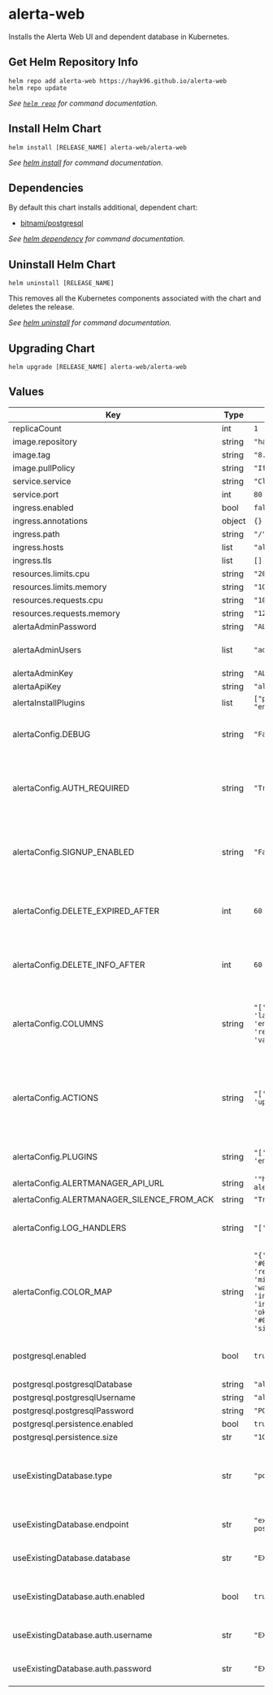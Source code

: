 # alerta-web

Installs the Alerta Web UI and dependent database in Kubernetes.

## Get Helm Repository Info

```console
helm repo add alerta-web https://hayk96.github.io/alerta-web
helm repo update
```

_See [`helm repo`](https://helm.sh/docs/helm/helm_repo/) for command documentation._

## Install Helm Chart

```console
helm install [RELEASE_NAME] alerta-web/alerta-web
```

_See [helm install](https://helm.sh/docs/helm/helm_install/) for command documentation._

## Dependencies

By default this chart installs additional, dependent chart:

- [bitnami/postgresql](https://github.com/bitnami/charts/tree/master/bitnami/postgresql)

_See [helm dependency](https://helm.sh/docs/helm/helm_dependency/) for command documentation._

## Uninstall Helm Chart

```console
helm uninstall [RELEASE_NAME]
```

This removes all the Kubernetes components associated with the chart and deletes the release.

_See [helm uninstall](https://helm.sh/docs/helm/helm_uninstall/) for command documentation._

## Upgrading Chart

```console
helm upgrade [RELEASE_NAME] alerta-web/alerta-web
```

## Values

| Key                                        | Type   | Default                                                                                                                                                                                                                                                    | Description                                                                       |
|--------------------------------------------|--------|------------------------------------------------------------------------------------------------------------------------------------------------------------------------------------------------------------------------------------------------------------|-----------------------------------------------------------------------------------|
| replicaCount                               | int    | `1`                                                                                                                                                                                                                                                        |                                                                                   |
| image.repository                           | string | `"hayk96/alerta-web"`                                                                                                                                                                                                                                      |                                                                                   |
| image.tag                                  | string | `"8.7.0"`                                                                                                                                                                                                                                                  |                                                                                   |
| image.pullPolicy                           | string | `"IfNotPresent"`                                                                                                                                                                                                                                           |                                                                                   |
| service.service                            | string | `"ClusterIP"`                                                                                                                                                                                                                                              |                                                                                   |
| service.port                               | int    | `80`                                                                                                                                                                                                                                                       |                                                                                   |
| ingress.enabled                            | bool   | `false`                                                                                                                                                                                                                                                    |                                                                                   |
| ingress.annotations                        | object | `{}`                                                                                                                                                                                                                                                       |                                                                                   |
| ingress.path                               | string | `"/"`                                                                                                                                                                                                                                                      |                                                                                   |
| ingress.hosts                              | list   | `"alerta.example.com"`                                                                                                                                                                                                                                     |                                                                                   |
| ingress.tls                                | list   | `[]`                                                                                                                                                                                                                                                       |                                                                                   |
| resources.limits.cpu                       | string | `"200m"`                                                                                                                                                                                                                                                   |                                                                                   |
| resources.limits.memory                    | string | `"1Gi"`                                                                                                                                                                                                                                                    |                                                                                   |
| resources.requests.cpu                     | string | `"100m"`                                                                                                                                                                                                                                                   |                                                                                   |
| resources.requests.memory                  | string | `"128Mi"`                                                                                                                                                                                                                                                  |                                                                                   |
| alertaAdminPassword                        | string | `"ALERTA_ADMIN_PASSWORD"`                                                                                                                                                                                                                                  |                                                                                   |
| alertaAdminUsers                           | list   | `"admin"`                                                                                                                                                                                                                                                  | The list of the admin users                                                       |
| alertaAdminKey                             | string | `"ALERTA_ADMIN_KEY"`                                                                                                                                                                                                                                       |                                                                                   |
| alertaApiKey                               | string | `"alertaApiKey"`                                                                                                                                                                                                                                           |                                                                                   |
| alertaInstallPlugins                       | list   | `["prometheus", "normalise", "enhance"]`                                                                                                                                                                                                                   |                                                                                   |
| alertaConfig.DEBUG                         | string | `"False"`                                                                                                                                                                                                                                                  | Debug mode for increased logging                                                  |
| alertaConfig.AUTH_REQUIRED                 | string | `"True"`                                                                                                                                                                                                                                                   | Users must authenticate when using web UI or command-line tool                    |
| alertaConfig.SIGNUP_ENABLED                | string | `"False"`                                                                                                                                                                                                                                                  | Prevent self-service sign-up of new users via the web UI                          |
| alertaConfig.DELETE_EXPIRED_AFTER          | int    | `60`                                                                                                                                                                                                                                                       | Time period before deleting expired alerts                                        |
| alertaConfig.DELETE_INFO_AFTER             | int    | `60`                                                                                                                                                                                                                                                       | Time period before deleting informational alerts                                  |
| alertaConfig.COLUMNS                       | string | `"['severity', 'status', 'lastReceiveTime', 'environment', 'service', 'resource', 'event', 'value', 'text']"`                                                                                                                                              | User defined columns and column order for alert list view                         |
| alertaConfig.ACTIONS                       | string | `"['createIssue', 'updateIssue']"`                                                                                                                                                                                                                         | Adds buttons to web console for operators to trigger custom actions against alert |
| alertaConfig.PLUGINS                       | string | `"['prometheus', 'normalise', 'enhance']"`                                                                                                                                                                                                                 | List of enabled plugins                                                           |
| alertaConfig.ALERTMANAGER_API_URL          | string | `'"http://prometheus-alertmanager.svc"'`                                                                                                                                                                                                                   |                                                                                   |
| alertaConfig.ALERTMANAGER_SILENCE_FROM_ACK | string | `"True"`                                                                                                                                                                                                                                                   |                                                                                   |
| alertaConfig.LOG_HANDLERS                  | string | `"['console']"`                                                                                                                                                                                                                                            | List of log handlers eg. console, file, wsgi                                      |
| alertaConfig.COLOR_MAP                     | string | `"{'severity': {'security': '#000000', 'critical': 'red', 'major' : '#F89407', 'minor' : '#f8bc07', 'warning': '#1E90FF', 'indeterminate': '#a32cf2', 'informational': 'green', 'ok': '#00CC00', 'normal': '#0aab78', 'unknown': 'silver'}, 'text': 'white'}"` | Dictionary of severity colors, text and highlight color                       |
| postgresql.enabled                         | bool   | `true`                                                                                                                                                                                                                                                     | Enable PgSQL as backend database                                                  |
| postgresql.postgresqlDatabase              | string | `"alerta"`                                                                                                                                                                                                                                                 |                                                                                   |
| postgresql.postgresqlUsername              | string | `"alerta"`                                                                                                                                                                                                                                                 |                                                                                   |
| postgresql.postgresqlPassword              | string | `"PG_ALERTA_PASSWORD"`                                                                                                                                                                                                                                     |                                                                                   |
| postgresql.persistence.enabled             | bool   | `true`                                                                                                                                                                                                                                                     |                                                                                   |
| postgresql.persistence.size                | str    | `"1Gi"`                                                                                                                                                                                                                                                    |                                                                                   |
| useExistingDatabase.type                   | str    | `"postgresql"`                                                                                                                                                                                                                                             | Type of the database. Currently only Postgresql supported                         |
| useExistingDatabase.endpoint               | str    | `"example-postgresql.default.svc:5432"`                                                                                                                                                                                                                    | The address and port of the database                                              |
| useExistingDatabase.database               | str    | `"EXISTING_DATABASE_NAME"`                                                                                                                                                                                                                                 | Name of the existing database                                                     |
| useExistingDatabase.auth.enabled           | bool   | `true`                                                                                                                                                                                                                                                     | Use basic auth to connect with database                                            |
| useExistingDatabase.auth.username          | str    | `"EXISTING_USERNAME"`                                                                                                                                                                                                                                      | Username of the existing database                                                 |
| useExistingDatabase.auth.password          | str    | `"EXISTING_PASSWORD"`                                                                                                                                                                                                                                      | Password of the existing database                                                 |
